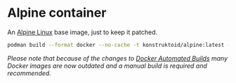 # Alpine container

An [Alpine Linux](http://www.alpinelinux.org) base image, just to keep it patched.

```sh
podman build --format docker --no-cache -t konstruktoid/alpine:latest -f Dockerfile .
```

_Please note that because of the changes to [Docker Automated Builds](https://docs.docker.com/docker-hub/builds/)
many Docker images are now outdated and a manual build is required and
recommended._
